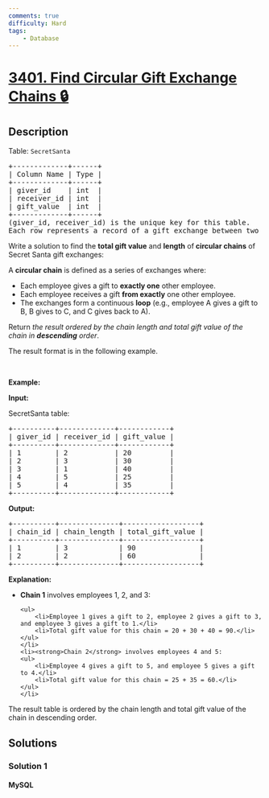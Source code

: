 ```yaml
---
comments: true
difficulty: Hard
tags:
    - Database
---
```


<!-- problem:start -->

# [3401. Find Circular Gift Exchange Chains 🔒](https://leetcode.com/problems/find-circular-gift-exchange-chains)

## Description

<!-- description:start -->

<p>Table: <code>SecretSanta</code></p>

<pre>
+-------------+------+
| Column Name | Type |
+-------------+------+
| giver_id    | int  |
| receiver_id | int  |
| gift_value  | int  |
+-------------+------+
(giver_id, receiver_id) is the unique key for this table.   
Each row represents a record of a gift exchange between two employees, giver_id represents the employee who gives a gift, receiver_id represents the employee who receives the gift and gift_value represents the value of the gift given.  
</pre>

<p>Write a solution to find the <strong>total gift value</strong> and <strong>length</strong> of<strong> circular chains</strong> of Secret Santa gift exchanges:</p>

<p>A <strong>circular chain</strong> is defined as a series of exchanges where:</p>

<ul>
	<li>Each employee gives a gift to <strong>exactly one</strong> other employee.</li>
	<li>Each employee receives a gift <strong>from exactly</strong> one other employee.</li>
	<li>The exchanges form a continuous <strong>loop</strong> (e.g., employee A gives a gift to B, B gives to C, and C gives back to A).</li>
</ul>

<p>Return <em>the result ordered by the chain length and total gift value of the chain in&nbsp;<strong>descending</strong> order</em>.&nbsp;</p>

<p>The result format is in the following example.</p>

<p>&nbsp;</p>
<p><strong class="example">Example:</strong></p>

<div class="example-block">
<p><strong>Input:</strong></p>

<p>SecretSanta table:</p>

<pre class="example-io">
+----------+-------------+------------+
| giver_id | receiver_id | gift_value |
+----------+-------------+------------+
| 1        | 2           | 20         |
| 2        | 3           | 30         |
| 3        | 1           | 40         |
| 4        | 5           | 25         |
| 5        | 4           | 35         |
+----------+-------------+------------+
</pre>

<p><strong>Output:</strong></p>

<pre class="example-io">
+----------+--------------+------------------+
| chain_id | chain_length | total_gift_value |
+----------+--------------+------------------+
| 1        | 3            | 90               |
| 2        | 2            | 60               |
+----------+--------------+------------------+
</pre>

<p><strong>Explanation:</strong></p>

<ul>
	<li><strong>Chain 1</strong> involves employees 1, 2, and 3:

    <ul>
    	<li>Employee 1 gives a gift to 2, employee 2 gives a gift to 3, and employee 3 gives a gift to 1.</li>
    	<li>Total gift value for this chain = 20 + 30 + 40 = 90.</li>
    </ul>
    </li>
    <li><strong>Chain 2</strong> involves employees 4 and 5:
    <ul>
    	<li>Employee 4 gives a gift to 5, and employee 5 gives a gift to 4.</li>
    	<li>Total gift value for this chain = 25 + 35 = 60.</li>
    </ul>
    </li>

</ul>

<p>The result table is ordered by the chain length and total gift value of the chain in descending order.</p>
</div>

<!-- description:end -->

## Solutions

<!-- solution:start -->

### Solution 1

<!-- tabs:start -->

#### MySQL

```sql

```

<!-- tabs:end -->

<!-- solution:end -->

<!-- problem:end -->

